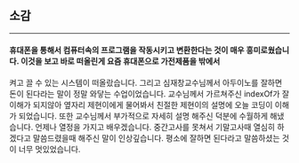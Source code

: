 ## 소감
* * *
#### 휴대폰을 통해서 컴퓨터속의 프로그램을 작동시키고 변환한다는 것이 매우 흥미로웠습니다. 이것을 보고 바로 떠올린게 요즘 휴대폰으로 가전제품을 밖에서
켜고 끌 수 있는 시스템이 떠올랐습니다. 그리고 심재창교수님께서 아두이노를 잘하면 돈이 된다라는 말이 정말 와닿는 수업이었습니다. 교수님께서 가르쳐주신
indexOf가 잘 이해가 되지않아 옆자리 제현이에게 물어봐서 친절한 제현이의 설명에 오늘 코딩이 이해가 되었습니다. 또한 교수님께서 부가적으로 자세히 설명
해주신 덕분에 수월하게 해냈습니다. 언제나 열정을 가지고 배우겠습니다. 중간고사를 못쳐서 기말고사때 열심히 하겠다고 말씀드렸을때 해주신 말이 인상깊습니다.
평소에 잘하면 된다라고 말씀하셨는 것이 너무 멋있었습니다.
